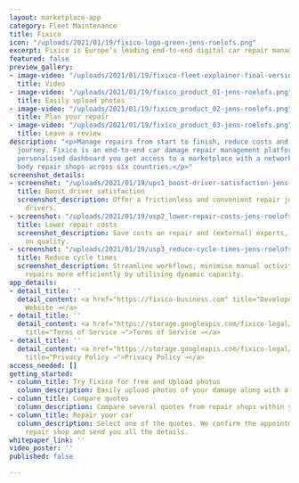 ```yaml
---
layout: marketplace-app
category: Fleet Maintenance
title: Fixico
icon: "/uploads/2021/01/19/fixico-logo-green-jens-roelofs.png"
excerpt: Fixico is Europe’s leading end-to-end digital car repair management platform.
featured: false
preview_gallery:
- image-video: "/uploads/2021/01/19/fixico-fleet-explainer-final-version-updated-with-subs-1-jens-roelofs.mp4"
  title: Video
- image-video: "/uploads/2021/01/19/fixico_product_01-jens-roelofs.png"
  title: Easily upload photos
- image-video: "/uploads/2021/01/19/fixico_product_02-jens-roelofs.png"
  title: Plan your repair
- image-video: "/uploads/2021/01/19/fixico_product_03-jens-roelofs.png"
  title: Leave a review
description: "<p>Manage repairs from start to finish, reduce costs and offer a hassle-free
  journey. Fixico is an end-to-end car damage repair management platform. Via Fixico’s
  personalised dashboard you get access to a marketplace with a network of over 2,000
  body repair shops across six countries.</p>"
screenshot_details:
- screenshot: "/uploads/2021/01/19/ups1_boost-driver-satisfaction-jens-roelofs.png"
  title: Boost driver satisfaction
  screenshot_description: Offer a frictionless and convenient repair journey to your
    drivers.
- screenshot: "/uploads/2021/01/19/usp2_lower-repair-costs-jens-roelofs.png"
  title: Lower repair costs
  screenshot_description: Save costs on repair and (external) experts, and never compromise
    on quality.
- screenshot: "/uploads/2021/01/19/usp3_reduce-cycle-times-jens-roelofs.png"
  title: Reduce cycle times
  screenshot_description: Streamline workflows, minimise manual activities, and schedule
    repairs more efficiently by utilising dynamic capacity.
app_details:
- detail_title: ''
  detail_content: <a href="https://fixico-business.com" title="Developer Website →">Developer
    Website →</a>
- detail_title: ''
  detail_content: <a href="https://storage.googleapis.com/fixico-legal/de_DE/latest/consumer/terms-and-conditions.pdf"
    title="Terms of Service →">Terms of Service →</a>
- detail_title: ''
  detail_content: <a href="https://storage.googleapis.com/fixico-legal/de_DE/latest/consumer/privacy-cookie-policy.pdf"
    title="Privacy Policy →">Privacy Policy →</a>
access_needed: []
getting_started:
- column_title: Try Fixico for free and Upload photos
  column_description: Easily upload photos of your damage along with a small description.
- column_title: Compare quotes
  column_description: Compare several quotes from repair shops within your vicinity.
- column_title: Repair your car
  column_description: Select one of the quotes. We confirm the appointment with the
    repair shop and send you all the details.
whitepaper_link: ''
video_poster: ''
published: false

---
```

